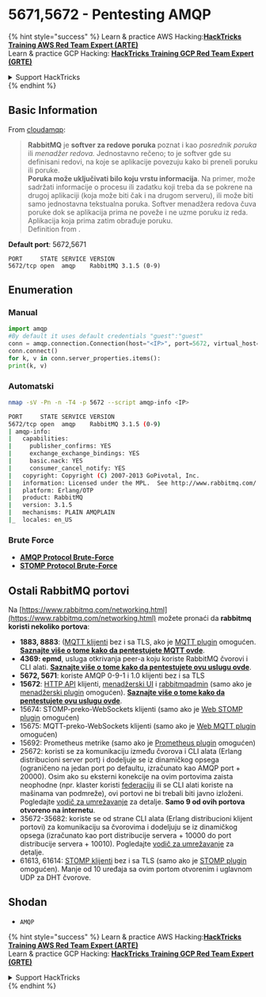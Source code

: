 # 5671,5672 - Pentesting AMQP

{% hint style="success" %}
Learn & practice AWS Hacking:<img src="/.gitbook/assets/arte.png" alt="" data-size="line">[**HackTricks Training AWS Red Team Expert (ARTE)**](https://training.hacktricks.xyz/courses/arte)<img src="/.gitbook/assets/arte.png" alt="" data-size="line">\
Learn & practice GCP Hacking: <img src="/.gitbook/assets/grte.png" alt="" data-size="line">[**HackTricks Training GCP Red Team Expert (GRTE)**<img src="/.gitbook/assets/grte.png" alt="" data-size="line">](https://training.hacktricks.xyz/courses/grte)

<details>

<summary>Support HackTricks</summary>

* Check the [**subscription plans**](https://github.com/sponsors/carlospolop)!
* **Join the** 💬 [**Discord group**](https://discord.gg/hRep4RUj7f) or the [**telegram group**](https://t.me/peass) or **follow** us on **Twitter** 🐦 [**@hacktricks\_live**](https://twitter.com/hacktricks\_live)**.**
* **Share hacking tricks by submitting PRs to the** [**HackTricks**](https://github.com/carlospolop/hacktricks) and [**HackTricks Cloud**](https://github.com/carlospolop/hacktricks-cloud) github repos.

</details>
{% endhint %}

## Basic Information

From [cloudamqp](https://www.cloudamqp.com/blog/2015-05-18-part1-rabbitmq-for-beginners-what-is-rabbitmq.html):

> **RabbitMQ** je **softver za redove poruka** poznat i kao _posrednik poruka_ ili _menadžer redova._ Jednostavno rečeno; to je softver gde su definisani redovi, na koje se aplikacije povezuju kako bi preneli poruku ili poruke.\
> **Poruka može uključivati bilo koju vrstu informacija**. Na primer, može sadržati informacije o procesu ili zadatku koji treba da se pokrene na drugoj aplikaciji (koja može biti čak i na drugom serveru), ili može biti samo jednostavna tekstualna poruka. Softver menadžera redova čuva poruke dok se aplikacija prima ne poveže i ne uzme poruku iz reda. Aplikacija koja prima zatim obrađuje poruku.\
Definition from .

**Default port**: 5672,5671
```
PORT     STATE SERVICE VERSION
5672/tcp open  amqp    RabbitMQ 3.1.5 (0-9)
```
## Enumeration

### Manual
```python
import amqp
#By default it uses default credentials "guest":"guest"
conn = amqp.connection.Connection(host="<IP>", port=5672, virtual_host="/")
conn.connect()
for k, v in conn.server_properties.items():
print(k, v)
```
### Automatski
```bash
nmap -sV -Pn -n -T4 -p 5672 --script amqp-info <IP>

PORT     STATE SERVICE VERSION
5672/tcp open  amqp    RabbitMQ 3.1.5 (0-9)
| amqp-info:
|   capabilities:
|     publisher_confirms: YES
|     exchange_exchange_bindings: YES
|     basic.nack: YES
|     consumer_cancel_notify: YES
|   copyright: Copyright (C) 2007-2013 GoPivotal, Inc.
|   information: Licensed under the MPL.  See http://www.rabbitmq.com/
|   platform: Erlang/OTP
|   product: RabbitMQ
|   version: 3.1.5
|   mechanisms: PLAIN AMQPLAIN
|_  locales: en_US
```
### Brute Force

* [**AMQP Protocol Brute-Force**](../generic-methodologies-and-resources/brute-force.md#amqp-activemq-rabbitmq-qpid-joram-and-solace)
* [**STOMP Protocol Brute-Force**](../generic-methodologies-and-resources/brute-force.md#stomp-activemq-rabbitmq-hornetq-and-openmq)

## Ostali RabbitMQ portovi

Na [https://www.rabbitmq.com/networking.html](https://www.rabbitmq.com/networking.html) možete pronaći da **rabbitmq koristi nekoliko portova**:

* **1883, 8883**: ([MQTT klijenti](http://mqtt.org) bez i sa TLS, ako je [MQTT plugin](https://www.rabbitmq.com/mqtt.html) omogućen. [**Saznajte više o tome kako da pentestujete MQTT ovde**](1883-pentesting-mqtt-mosquitto.md).
* **4369: epmd**, usluga otkrivanja peer-a koju koriste RabbitMQ čvorovi i CLI alati. [**Saznajte više o tome kako da pentestujete ovu uslugu ovde**](4369-pentesting-erlang-port-mapper-daemon-epmd.md).
* **5672, 5671**: koriste AMQP 0-9-1 i 1.0 klijenti bez i sa TLS
* **15672**: [HTTP API](https://www.rabbitmq.com/management.html) klijenti, [menadžerski UI](https://www.rabbitmq.com/management.html) i [rabbitmqadmin](https://www.rabbitmq.com/management-cli.html) (samo ako je [menadžerski plugin](https://www.rabbitmq.com/management.html) omogućen). [**Saznajte više o tome kako da pentestujete ovu uslugu ovde**](15672-pentesting-rabbitmq-management.md).
* 15674: STOMP-preko-WebSockets klijenti (samo ako je [Web STOMP plugin](https://www.rabbitmq.com/web-stomp.html) omogućen)
* 15675: MQTT-preko-WebSockets klijenti (samo ako je [Web MQTT plugin](https://www.rabbitmq.com/web-mqtt.html) omogućen)
* 15692: Prometheus metrike (samo ako je [Prometheus plugin](https://www.rabbitmq.com/prometheus.html) omogućen)
* 25672: koristi se za komunikaciju između čvorova i CLI alata (Erlang distribucioni server port) i dodeljuje se iz dinamičkog opsega (ograničeno na jedan port po defaultu, izračunato kao AMQP port + 20000). Osim ako su eksterni konekcije na ovim portovima zaista neophodne (npr. klaster koristi [federaciju](https://www.rabbitmq.com/federation.html) ili se CLI alati koriste na mašinama van podmreže), ovi portovi ne bi trebali biti javno izloženi. Pogledajte [vodič za umrežavanje](https://www.rabbitmq.com/networking.html) za detalje. **Samo 9 od ovih portova otvoreno na internetu**.
* 35672-35682: koriste se od strane CLI alata (Erlang distribucioni klijent portovi) za komunikaciju sa čvorovima i dodeljuju se iz dinamičkog opsega (izračunato kao port distribucije servera + 10000 do port distribucije servera + 10010). Pogledajte [vodič za umrežavanje](https://www.rabbitmq.com/networking.html) za detalje.
* 61613, 61614: [STOMP klijenti](https://stomp.github.io/stomp-specification-1.2.html) bez i sa TLS (samo ako je [STOMP plugin](https://www.rabbitmq.com/stomp.html) omogućen). Manje od 10 uređaja sa ovim portom otvorenim i uglavnom UDP za DHT čvorove.

## Shodan

* `AMQP`

{% hint style="success" %}
Learn & practice AWS Hacking:<img src="/.gitbook/assets/arte.png" alt="" data-size="line">[**HackTricks Training AWS Red Team Expert (ARTE)**](https://training.hacktricks.xyz/courses/arte)<img src="/.gitbook/assets/arte.png" alt="" data-size="line">\
Learn & practice GCP Hacking: <img src="/.gitbook/assets/grte.png" alt="" data-size="line">[**HackTricks Training GCP Red Team Expert (GRTE)**<img src="/.gitbook/assets/grte.png" alt="" data-size="line">](https://training.hacktricks.xyz/courses/grte)

<details>

<summary>Support HackTricks</summary>

* Check the [**subscription plans**](https://github.com/sponsors/carlospolop)!
* **Join the** 💬 [**Discord group**](https://discord.gg/hRep4RUj7f) or the [**telegram group**](https://t.me/peass) or **follow** us on **Twitter** 🐦 [**@hacktricks\_live**](https://twitter.com/hacktricks\_live)**.**
* **Share hacking tricks by submitting PRs to the** [**HackTricks**](https://github.com/carlospolop/hacktricks) and [**HackTricks Cloud**](https://github.com/carlospolop/hacktricks-cloud) github repos.

</details>
{% endhint %}
